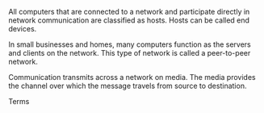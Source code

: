All computers that are connected to a network and participate directly in network communication are classified as hosts. Hosts can be called end devices. 

In small businesses and homes, many computers function as the servers and clients on the network. This type of network is called a peer-to-peer network.

Communication transmits across a network on media. The media provides the channel over which the message travels from source to destination.


Terms